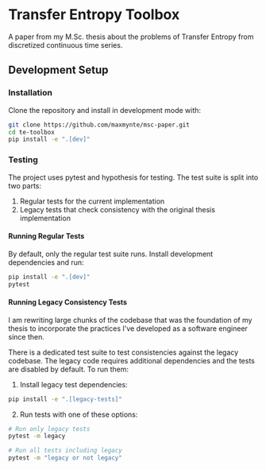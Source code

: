 # Transfer Entropy Toolbox

A paper from my M.Sc. thesis about the problems of Transfer Entropy from discretized continuous time series.

## Development Setup

### Installation
Clone the repository and install in development mode with:
```bash
git clone https://github.com/maxmynte/msc-paper.git
cd te-toolbox
pip install -e ".[dev]"
```

### Testing
The project uses pytest and hypothesis for testing. The test suite is split into two parts:
1. Regular tests for the current implementation
2. Legacy tests that check consistency with the original thesis implementation

#### Running Regular Tests
By default, only the regular test suite runs. Install development dependencies and run:
```bash
pip install -e ".[dev]"
pytest
```

#### Running Legacy Consistency Tests
I am rewriting large chunks of the codebase that was the foundation of my thesis to incorporate
the practices I've developed as a software engineer since then. 

There is a dedicated test suite to test consistencies against the legacy codebase.
The legacy code requires additional dependencies and the tests are disabled by default. To run them:

1. Install legacy test dependencies:
```bash
pip install -e ".[legacy-tests]"
```

2. Run tests with one of these options:
```bash
# Run only legacy tests
pytest -m legacy

# Run all tests including legacy
pytest -m "legacy or not legacy"
```
